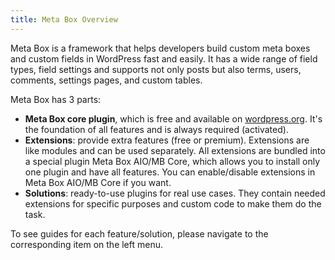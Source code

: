 ```yaml
---
title: Meta Box Overview
---
```


Meta Box is a framework that helps developers build custom meta boxes and custom fields in WordPress fast and easily. It has a wide range of field types, field settings and supports not only posts but also terms, users, comments, settings pages, and custom tables.

Meta Box has 3 parts:

- **Meta Box core plugin**, which is free and available on [wordpress.org](https://wordpress.org/plugins/meta-box/). It's the foundation of all features and is always required (activated).
- **Extensions**: provide extra features (free or premium). Extensions are like modules and can be used separately. All extensions are bundled into a special plugin Meta Box AIO/MB Core, which allows you to install only one plugin and have all features. You can enable/disable extensions in Meta Box AIO/MB Core if you want.
- **Solutions**: ready-to-use plugins for real use cases. They contain needed extensions for specific purposes and custom code to make them do the task.

To see guides for each feature/solution, please navigate to the corresponding item on the left menu.